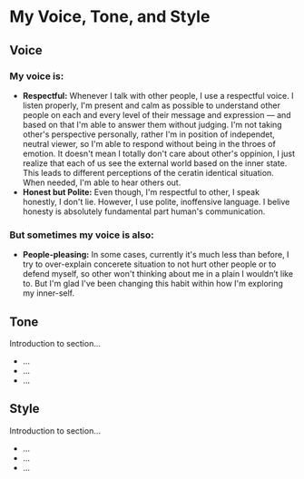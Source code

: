 # My Voice, Tone, and Style

<!-- Voice, Tone, and Style -->
<!-- Voice and Tone (Style, too) -->
<!-- Content Style Guide -->
<!-- Note: Even your headings can have your voice, tone, and style. -->


## Voice

### My voice is:

- **Respectful:** Whenever I talk with other people, I use a respectful voice. I listen properly, I'm present and calm as possible to understand other people on each and every level of their message and expression — and based on that I'm able to answer them without judging. I'm not taking other's perspective personally, rather I'm in position of independet, neutral viewer, so I'm able to respond without being in the throes of emotion. It doesn't mean I totally don't care about other's oppinion, I just realize that each of us see the external world based on the inner state. This leads to different perceptions of the ceratin identical situation. 
When needed, I'm able to hear others out.
- **Honest but Polite:** Even though, I'm respectful to other, I speak honestly, I don't lie. However, I use polite, inoffensive language. I belive honesty is absolutely fundamental part human's communication.

### But sometimes my voice is also:
- **People-pleasing:** In some cases, currently it's much less than before, I try to over-explain concerete situation to not hurt other people or to defend myself, so other won't thinking about me in a plain I wouldn’t like to. But I'm glad I've been changing this habit within how I'm exploring my inner-self.

## Tone

Introduction to section…

- …
- …
- …

## Style

Introduction to section…

<!-- Consider including style tips on capitalization of headings (sentence or title case), words to avoid, or general grammar and mechanics dos and don’ts, etc.
See: https://styleguide.mailchimp.com/grammar-and-mechanics/-->

- …
- …
- …

